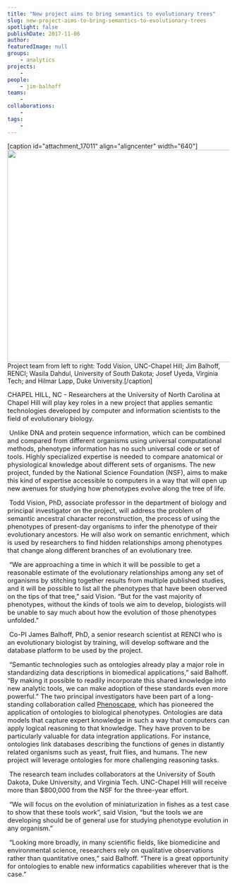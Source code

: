```yaml
---
title: "New project aims to bring semantics to evolutionary trees"
slug: new-project-aims-to-bring-semantics-to-evolutionary-trees
spotlight: false
publishDate: 2017-11-06
author: 
featuredImage: null
groups:
    - analytics
projects:
    - 
people:
    - jim-balhoff
teams: 
    - 
collaborations:
    - 
tags:
    - 
---
```

[caption id="attachment_17011" align="aligncenter" width="640"]<a href="http://renci.org/wp-content/uploads/2017/11/bio-team.jpg"></a><a href="http://renci.org/wp-content/uploads/2017/11/bio-team.jpg"><img class="wp-image-17011 size-large" src="http://renci.org/wp-content/uploads/2017/11/bio-team-1024x768.jpg" alt="" width="640" height="480" /></a> Project team from left to right: Todd Vision, UNC-Chapel Hill; Jim Balhoff, RENCI; Wasila Dahdul, University of South Dakota; Josef Uyeda, Virginia Tech; and Hilmar Lapp, Duke University.[/caption]
<p class="p1"><span style="font-size: 11.0pt;">CHAPEL HILL, NC - Researchers at the University of North Carolina at Chapel Hill will play key roles in a new project that applies semantic technologies developed by computer and information scientists to the field of evolutionary biology.</span></p>
<!--more-->
<p class="p2"><span class="apple-converted-space"><span style="font-size: 11.0pt;"> </span></span><span style="font-size: 11.0pt;">Unlike DNA and protein sequence information, which can be combined and compared from different organisms using universal computational methods, phenotype information has no such universal code or set of tools. Highly specialized expertise is needed to compare anatomical or physiological knowledge about different sets of organisms. The new project, funded by the National Science Foundation (NSF), aims to make this kind of expertise accessible to computers in a way that will open up new avenues for studying how phenotypes evolve along the tree of life.</span></p>

<div style="float: right; width: 200px; margin: 0px 0px 0px 30px;"></div>
<p class="p2"><span class="apple-converted-space"><span style="font-size: 11.0pt;"> </span></span><span style="font-size: 11.0pt;">Todd Vision, PhD, associate professor in the department of biology and principal investigator on the project, will address the problem of semantic ancestral character reconstruction, the process of using the phenotypes of present-day organisms to infer the phenotype of their evolutionary ancestors. He will also work on semantic enrichment, which is used by researchers to find hidden relationships among phenotypes that change along different branches of an evolutionary tree. <span class="apple-converted-space"> </span></span></p>
<p class="p2"><span style="font-size: 11.0pt;"> </span><span style="font-size: 11.0pt;">“We are approaching a time in which it will be possible to get a reasonable estimate of the evolutionary relationships among any set of organisms by stitching together results from multiple published studies, and it will be possible to list all the phenotypes that have been observed on the tips of that tree,” said Vision. “But for the vast majority of phenotypes, without the kinds of tools we aim to develop, biologists will be unable to say much about how the evolution of those phenotypes unfolded.”</span></p>
<p class="p2"><span style="font-size: 11.0pt;"> </span><span style="font-size: 11.0pt;">Co-PI James Balhoff, PhD, a senior research scientist at RENCI who is an evolutionary biologist by training, will develop software and the database platform to be used by the project.<span class="apple-converted-space"> </span></span></p>
<p class="p2"><span style="font-size: 11.0pt;"> </span><span style="font-size: 11.0pt;">“Semantic technologies such as ontologies already play a major role in standardizing data descriptions in biomedical applications,” said Balhoff. “By making it possible to readily incorporate this shared knowledge into new analytic tools, we can make adoption of these standards even more powerful.”<span class="apple-converted-space"> </span></span><span style="font-size: 11pt;">The two principal investigators have been part of a long-standing collaboration called </span><a style="font-size: 11pt;" href="http://phenoscape.org/">Phenoscape</a><span style="font-size: 11pt;">, which has pioneered the application of ontologies to biological phenotypes. Ontologies are data models that capture expert knowledge in such a way that computers can apply logical reasoning to that knowledge. They have proven to be particularly valuable for data integration applications. For instance, ontologies link databases describing the functions of genes in distantly related organisms such as yeast, fruit flies, and humans. The new project will leverage ontologies for more challenging reasoning tasks.</span></p>
<p class="p2"><span style="font-size: 11.0pt;"> </span><span style="font-size: 11.0pt;">The research team includes collaborators at the University of South Dakota, Duke University, and Virginia Tech. UNC-Chapel Hill will receive more than $800,000 from the NSF for the three-year effort.</span></p>
<p class="p2"><span class="apple-converted-space"><span style="font-size: 11.0pt;"> </span></span><span style="font-size: 11.0pt;">“We will focus on the evolution of miniaturization in fishes as a test case to show that these tools work”, said Vision, “but the tools we are developing should be of general use for studying phenotype evolution in any organism.”</span></p>
<p class="p2"><span class="apple-converted-space"><span style="font-size: 11.0pt;"> </span></span><span style="font-size: 11.0pt;">“Looking more broadly, in many scientific fields, like biomedicine and environmental science, researchers rely on qualitative observations rather than quantitative ones,” said Balhoff. “There is a great opportunity for ontologies to enable new informatics capabilities wherever that is the case.”</span></p>
